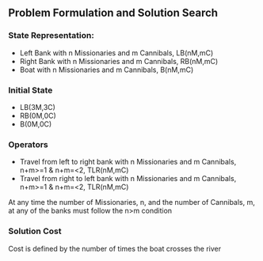 ## Problem Formulation and Solution Search

### State Representation:

-   Left Bank with n Missionaries and m Cannibals, LB(nM,mC)
-   Right Bank with n Missionaries and m Cannibals, RB(nM,mC)
-   Boat with n Missionaries and m Cannibals, B(nM,mC)

### Initial State

-   LB(3M,3C)
-   RB(0M,0C)
-   B(0M,0C)

### Operators

-   Travel from left to right bank with n Missionaries and m Cannibals, n+m>=1 & n+m=<2, TLR(nM,mC)
-   Travel from right to left bank with n Missionaries and m Cannibals, n+m>=1 & n+m=<2, TLR(nM,mC)

At any time the number of Missionaries, n, and the number of Cannibals, m, at any of the banks must follow the n>m condition

### Solution Cost

Cost is defined by the number of times the boat crosses the river
